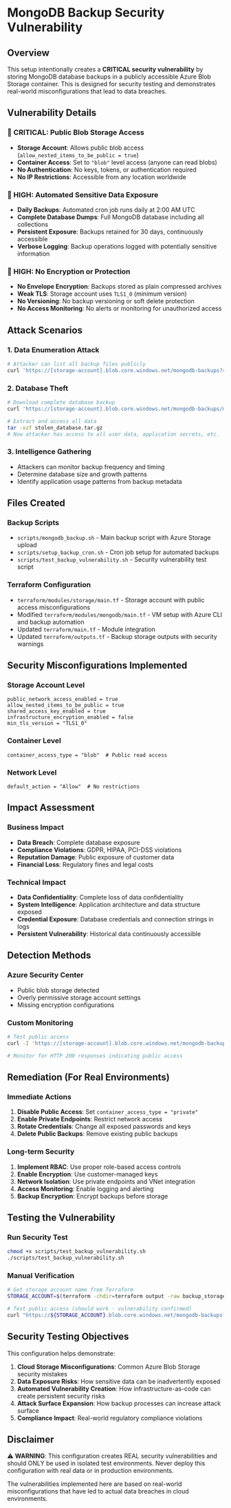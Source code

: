 # MongoDB Backup Security Vulnerability

## Overview
This setup intentionally creates a **CRITICAL security vulnerability** by storing MongoDB database backups in a publicly accessible Azure Blob Storage container. This is designed for security testing and demonstrates real-world misconfigurations that lead to data breaches.

## Vulnerability Details

### 🚨 CRITICAL: Public Blob Storage Access
- **Storage Account**: Allows public blob access (`allow_nested_items_to_be_public = true`)
- **Container Access**: Set to `"blob"` level access (anyone can read blobs)
- **No Authentication**: No keys, tokens, or authentication required
- **No IP Restrictions**: Accessible from any location worldwide

### 🚨 HIGH: Automated Sensitive Data Exposure
- **Daily Backups**: Automated cron job runs daily at 2:00 AM UTC
- **Complete Database Dumps**: Full MongoDB database including all collections
- **Persistent Exposure**: Backups retained for 30 days, continuously accessible
- **Verbose Logging**: Backup operations logged with potentially sensitive information

### 🚨 HIGH: No Encryption or Protection
- **No Envelope Encryption**: Backups stored as plain compressed archives
- **Weak TLS**: Storage account uses `TLS1_0` (minimum version)
- **No Versioning**: No backup versioning or soft delete protection
- **No Access Monitoring**: No alerts or monitoring for unauthorized access

## Attack Scenarios

### 1. Data Enumeration Attack
```bash
# Attacker can list all backup files publicly
curl 'https://[storage-account].blob.core.windows.net/mongodb-backups?restype=container&comp=list'
```

### 2. Database Theft
```bash
# Download complete database backup
curl 'https://[storage-account].blob.core.windows.net/mongodb-backups/mongodb-backup-2025-06-16-020000.tar.gz' -o stolen_database.tar.gz

# Extract and access all data
tar -xzf stolen_database.tar.gz
# Now attacker has access to all user data, application secrets, etc.
```

### 3. Intelligence Gathering
- Attackers can monitor backup frequency and timing
- Determine database size and growth patterns
- Identify application usage patterns from backup metadata

## Files Created

### Backup Scripts
- `scripts/mongodb_backup.sh` - Main backup script with Azure Storage upload
- `scripts/setup_backup_cron.sh` - Cron job setup for automated backups
- `scripts/test_backup_vulnerability.sh` - Security vulnerability test script

### Terraform Configuration
- `terraform/modules/storage/main.tf` - Storage account with public access misconfigurations
- Modified `terraform/modules/mongodb/main.tf` - VM setup with Azure CLI and backup automation
- Updated `terraform/main.tf` - Module integration
- Updated `terraform/outputs.tf` - Backup storage outputs with security warnings

## Security Misconfigurations Implemented

### Storage Account Level
```hcl
public_network_access_enabled = true
allow_nested_items_to_be_public = true
shared_access_key_enabled = true
infrastructure_encryption_enabled = false
min_tls_version = "TLS1_0"
```

### Container Level
```hcl
container_access_type = "blob"  # Public read access
```

### Network Level
```hcl
default_action = "Allow"  # No restrictions
```

## Impact Assessment

### Business Impact
- **Data Breach**: Complete database exposure
- **Compliance Violations**: GDPR, HIPAA, PCI-DSS violations
- **Reputation Damage**: Public exposure of customer data
- **Financial Loss**: Regulatory fines and legal costs

### Technical Impact
- **Data Confidentiality**: Complete loss of data confidentiality
- **System Intelligence**: Application architecture and data structure exposed
- **Credential Exposure**: Database credentials and connection strings in logs
- **Persistent Vulnerability**: Historical data continuously accessible

## Detection Methods

### Azure Security Center
- Public blob storage detected
- Overly permissive storage account settings
- Missing encryption configurations

### Custom Monitoring
```bash
# Test public access
curl -I 'https://[storage-account].blob.core.windows.net/mongodb-backups'

# Monitor for HTTP 200 responses indicating public access
```

## Remediation (For Real Environments)

### Immediate Actions
1. **Disable Public Access**: Set `container_access_type = "private"`
2. **Enable Private Endpoints**: Restrict network access
3. **Rotate Credentials**: Change all exposed passwords and keys
4. **Delete Public Backups**: Remove existing public backups

### Long-term Security
1. **Implement RBAC**: Use proper role-based access controls
2. **Enable Encryption**: Use customer-managed keys
3. **Network Isolation**: Use private endpoints and VNet integration
4. **Access Monitoring**: Enable logging and alerting
5. **Backup Encryption**: Encrypt backups before storage

## Testing the Vulnerability

### Run Security Test
```bash
chmod +x scripts/test_backup_vulnerability.sh
./scripts/test_backup_vulnerability.sh
```

### Manual Verification
```bash
# Get storage account name from Terraform
STORAGE_ACCOUNT=$(terraform -chdir=terraform output -raw backup_storage_account_name)

# Test public access (should work - vulnerability confirmed)
curl "https://${STORAGE_ACCOUNT}.blob.core.windows.net/mongodb-backups?restype=container&comp=list"
```

## Security Testing Objectives

This configuration helps demonstrate:
1. **Cloud Storage Misconfigurations**: Common Azure Blob Storage security mistakes
2. **Data Exposure Risks**: How sensitive data can be inadvertently exposed
3. **Automated Vulnerability Creation**: How infrastructure-as-code can create persistent security risks
4. **Attack Surface Expansion**: How backup processes can increase attack surface
5. **Compliance Impact**: Real-world regulatory compliance violations

## Disclaimer

⚠️ **WARNING**: This configuration creates REAL security vulnerabilities and should ONLY be used in isolated test environments. Never deploy this configuration with real data or in production environments.

The vulnerabilities implemented here are based on real-world misconfigurations that have led to actual data breaches in cloud environments.
